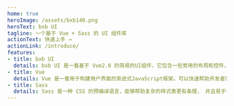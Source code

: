 ```yaml
---
home: true
heroImage: /assets/bxb140.png
heroText: bxb UI
tagline: 一个基于 Vue + Sass 的 UI 组件库
actionText: 快速上手 →
actionLink: /introduce/
features:
- title: bxb UI
  details: bxb UI 是一套基于 Vue2.0 的简易的UI组件，它包含一些常用的布局和控件，帮助开发者快速构筑移动端和PC端界面。
- title: Vue
  details: Vue 是一套用于构建用户界面的渐进式JavaScript框架。可以快速帮助开发者实现响应的数据绑定和组合的视图组件
- title: Sass
  details: Sass 是一种 CSS 的预编译语言，能够帮助复杂的样式表更有条理， 并且易于在项目内部或跨项目共享设计。
---
```


